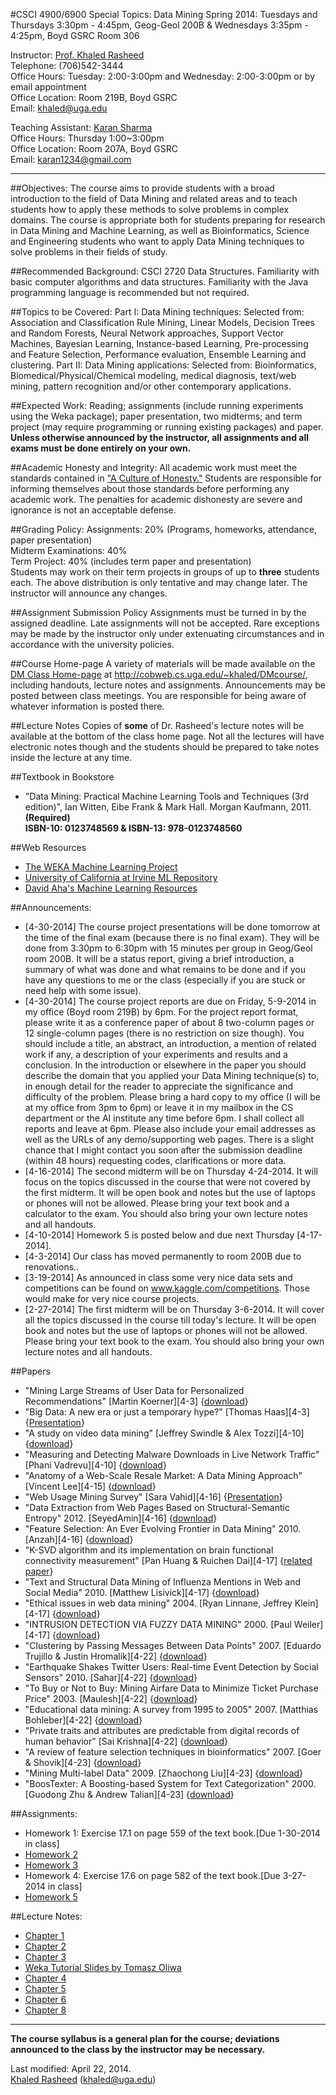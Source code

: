 #CSCI 4900/6900 Special Topics: Data Mining
Spring 2014: Tuesdays and Thursdays 3:30pm - 4:45pm, Geog-Geol 200B & Wednesdays 3:35pm - 4:25pm, Boyd GSRC Room 306

Instructor: [Prof. Khaled Rasheed](http://www.cs.uga.edu/~khaled/)  
Telephone: (706)542-3444  
Office Hours: Tuesday: 2:00-3:00pm and Wednesday: 2:00-3:00pm or by email appointment  
Office Location: Room 219B, Boyd GSRC  
Email: khaled@uga.edu

Teaching Assistant: [Karan Sharma](http://cobweb.cs.uga.edu/~sharma/)  
Office Hours: Thursday 1:00~3:00pm  
Office Location: Room 207A, Boyd GSRC  
Email: karan1234@gmail.com

---

##Objectives:
The course aims to provide students with a broad introduction to the field of Data Mining and related areas and to teach students how to apply these methods to solve problems in complex domains. The course is appropriate both for students preparing for research in Data Mining and Machine Learning, as well as Bioinformatics, Science and Engineering students who want to apply Data Mining techniques to solve problems in their fields of study.

##Recommended Background:
CSCI 2720 Data Structures. Familiarity with basic computer algorithms and data structures. Familiarity with the Java programming language is recommended but not required.

##Topics to be Covered:
Part I: Data Mining techniques: Selected from: Association and Classification Rule Mining, Linear Models, Decision Trees and Random Forests, Neural Network approaches, Support Vector Machines, Bayesian Learning, Instance-based Learning, Pre-processing and Feature Selection, Performance evaluation, Ensemble Learning and clustering.
Part II: Data Mining applications: Selected from: Bioinformatics, Biomedical/Physical/Chemical modeling, medical diagnosis, text/web mining, pattern recognition and/or other contemporary applications.

##Expected Work:
Reading; assignments (include running experiments using the Weka package); paper presentation, two midterms; and term project (may require programming or running existing packages) and paper. **Unless otherwise announced by the instructor, all assignments and all exams must be done entirely on your own.**

##Academic Honesty and Integrity:
All academic work must meet the standards contained in ["A Culture of Honesty."](http://www.uga.edu/honesty/ahpd/culture_honesty.htm) Students are responsible for informing themselves about those standards before performing any academic work. The penalties for academic dishonesty are severe and ignorance is not an acceptable defense.

##Grading Policy:
Assignments: 20% (Programs, homeworks, attendance, paper presentation)  
Midterm Examinations: 40%  
Term Project: 40% (includes term paper and presentation)  
Students may work on their term projects in groups of up to **three** students each. The above distribution is only tentative and may change later. The instructor will announce any changes. 

##Assignment Submission Policy
Assignments must be turned in by the assigned deadline. Late assignments will not be accepted. Rare exceptions may be made by the instructor only under extenuating circumstances and in accordance with the university policies.

##Course Home-page
A variety of materials will be made available on the [DM Class Home-page](http://cobweb.cs.uga.edu/~khaled/DMcourse/) at http://cobweb.cs.uga.edu/~khaled/DMcourse/, including handouts, lecture notes and assignments. Announcements may be posted between class meetings. You are responsible for being aware of whatever information is posted there. 

##Lecture Notes
Copies of **some** of Dr. Rasheed's lecture notes will be available at the bottom of the class home page. Not all the lectures will have electronic notes though and the students should be prepared to take notes inside the lecture at any time.

##Textbook in Bookstore
* "Data Mining: Practical Machine Learning Tools and Techniques (3rd edition)", Ian Witten, Eibe Frank & Mark Hall. Morgan Kaufmann, 2011. **(Required)<br>ISBN-10: 0123748569 & ISBN-13: 978-0123748560**

##Web Resources
* [The WEKA Machine Learning Project](http://www.cs.waikato.ac.nz/~ml)
* [University of California at Irvine ML Repository](http://archive.ics.uci.edu/ml/)
* [David Aha's Machine Learning Resources](http://home.earthlink.net/~dwaha/research/machine-learning.html)

##Announcements:
* [4-30-2014] The course project presentations will be done tomorrow at the time of the final exam (because there is no final exam). They will be done from 3:30pm to 6:30pm with 15 minutes per group in Geog/Geol room 200B. It will be a status report, giving a brief introduction, a summary of what was done and what remains to be done and if you have any questions to me or the class (especially if you are stuck or need help with some issue).
* [4-30-2014] The course project reports are due on Friday, 5-9-2014 in my office (Boyd room 219B) by 6pm. For the project report format, please write it as a conference paper of about 8 two-column pages or 12 single-column pages (there is no restriction on size though). You should include a title, an abstract, an introduction, a mention of related work if any, a description of your experiments and results and a conclusion. In the introduction or elsewhere in the paper you should describe the domain that you applied your Data Mining technique(s) to, in enough detail for the reader to appreciate the significance and difficulty of the problem. Please bring a hard copy to my office (I will be at my office from 3pm to 6pm) or leave it in my mailbox in the CS department or the AI institute any time before 6pm. I shall collect all reports and leave at 6pm. Please also include your email addresses as well as the URLs of any demo/supporting web pages. There is a slight chance that I might contact you soon after the submission deadline (within 48 hours) requesting codes, clarifications or more data.
* [4-16-2014] The second midterm will be on Thursday 4-24-2014. It will focus on the topics discussed in the course that were not covered by the first midterm. It will be open book and notes but the use of laptops or phones will not be allowed. Please bring your text book and a calculator to the exam. You should also bring your own lecture notes and all handouts.
* [4-10-2014] Homework 5 is posted below and due next Thursday [4-17-2014].
* [4-3-2014] Our class has moved permanently to room 200B due to renovations..
* [3-19-2014] As announced in class some very nice data sets and competitions can be found on www.kaggle.com/competitions. Those would make for very nice course projects.
* [2-27-2014] The first midterm will be on Thursday 3-6-2014. It will cover all the topics discussed in the course till today's lecture. It will be open book and notes but the use of laptops or phones will not be allowed. Please bring your text book to the exam. You should also bring your own lecture notes and all handouts. 

##Papers
* "Mining Large Streams of User Data for Personalized Recommendations" [Martin Koerner][4-3] {[download](http://li231-127.members.linode.com/sites/default/files/issues/14-2-2012-12/V14-02-05-Amatriain.pdf)}
* "Big Data: A new era or just a temporary hype?" [Thomas Haas][4-3] {[Presentation](http://cobweb.cs.uga.edu/~khaled/DMcourse/ThomasHaas_BigData_Presentationslides.pptx)}
* "A study on video data mining" [Jeffrey Swindle & Alex Tozzi][4-10] {[download](http://link.springer.com/article/10.1007%2Fs13735-012-0016-2)}
* "Measuring and Detecting Malware Downloads in Live Network Traffic" [Phani Vadrevu][4-10] {[download](http://roberto.perdisci.com/publications/publication-files/amico.pdf)}
* "Anatomy of a Web-Scale Resale Market: A Data Mining Approach" [Vincent Lee][4-15] {[download](http://www.cs.uic.edu/~yzhao/research/papers/pe012-zhao.pdf)}
* "Web Usage Mining Survey" [Sara Vahid][4-16] {[Presentation](http://cobweb.cs.uga.edu/~khaled/DMcourse/Web-Usage-Mining-Review.pptx)}
* "Data Extraction from Web Pages Based on Structural-Semantic Entropy" 2012. [SeyedAmin][4-16] {[download](http://www2012.org/proceedings/companion/p93.pdf)}
* "Feature Selection: An Ever Evolving Frontier in Data Mining" 2010. [Anzah][4-16] {[download](http://jmlr.org/proceedings/papers/v10/liu10b/liu10b)}
* "K-SVD algorithm and its implementation on brain functional connectivity measurement" [Pan Huang & Ruichen Dai][4-17] {[related paper](http://intranet.daiict.ac.in/~ajit_r/IT530/KSVD_IEEETSP.pdf)}
* "Text and Structural Data Mining of Influenza Mentions in Web and Social Media" 2010. [Matthew Lisivick][4-17] {[download](http://www.mdpi.com/1660-4601/7/2/596/pdf)}
* "Ethical issues in web data mining" 2004. [Ryan Linnane, Jeffrey Klein][4-17] {[download](http://alexandria.tue.nl/repository/freearticles/612259)}
* "INTRUSION DETECTION VIA FUZZY DATA MINING" 2000. [Paul Weiler][4-17] {[download](http://www.cse.msstate.edu/~bridges/papers/canada-00.pdf)}
* "Clustering by Passing Messages Between Data Points" 2007. [Eduardo Trujillo & Justin Hromalik][4-22] {[download](http://www.psi.toronto.edu/affinitypropagation/FreyDueckScience07.pdf)}
* "Earthquake Shakes Twitter Users: Real-time Event Detection by Social Sensors" 2010. [Sahar][4-22] {[download](http://csce.uark.edu/~tingxiny/courses/5013spring13/readingList/www2010.pdf)}
* "To Buy or Not to Buy: Mining Airfare Data to Minimize Ticket Purchase Price" 2003. [Maulesh][4-22] {[download](http://knight.cis.temple.edu/~yates/papers/hamlet-kdd03.pdf)}
* "Educational data mining: A survey from 1995 to 2005" 2007. [Matthias Bohleber][4-22] {[download](http://citeseerx.ist.psu.edu/viewdoc/download?doi=10.1.1.103.702&rep=rep1&type=pdf)}
* "Private traits and attributes are predictable from digital records of human behavior" [Sai Krishna][4-22] {[download](http://www.pnas.org/content/110/15/5802.full.pdf+html?with-ds=yes)}
* "A review of feature selection techniques in bioinformatics" 2007. [Goer & Shovik][4-23] {[download](http://bioinformatics.oxfordjournals.org/content/23/19/2507.full.pdf)}
* "Mining Multi-label Data" 2009. [Zhaochong Liu][4-23] {[download](http://lkm.fri.uni-lj.si/xaigor/slo/pedagosko/dr-ui/tsoumakas09-dmkdh.pdf)}
* "BoosTexter: A Boosting-based System for Text Categorization" 2000. [Guodong Zhu & Andrew Talian][4-23] {[download](http://link.springer.com/article/10.1023/A:1007649029923)} 

##Assignments:
* Homework 1: Exercise 17.1 on page 559 of the text book.[Due 1-30-2014 in class]
* [Homework 2](http://cobweb.cs.uga.edu/~khaled/DMcourse/homework2.pdf)
* [Homework 3](http://cobweb.cs.uga.edu/~khaled/DMcourse/homework3.pdf)
* Homework 4: Exercise 17.6 on page 582 of the text book.[Due 3-27-2014 in class]
* [Homework 5](http://cobweb.cs.uga.edu/~khaled/DMcourse/homework5.pdf)

##Lecture Notes:
* [Chapter 1](http://cobweb.cs.uga.edu/~khaled/DMcourse/Chapter1.pptx)
* [Chapter 2](http://cobweb.cs.uga.edu/~khaled/DMcourse/Chapter2.pptx)
* [Chapter 3](http://cobweb.cs.uga.edu/~khaled/DMcourse/Chapter3.pptx)
* [Weka Tutorial Slides by Tomasz Oliwa](http://cobweb.cs.uga.edu/~khaled/DMcourse/weka2013slides.pdf)
* [Chapter 4](http://cobweb.cs.uga.edu/~khaled/DMcourse/Chapter4.pdf)
* [Chapter 5](http://cobweb.cs.uga.edu/~khaled/DMcourse/Chapter5.pdf)
* [Chapter 6](http://cobweb.cs.uga.edu/~khaled/DMcourse/Chapter6.pdf)
* [Chapter 8](http://cobweb.cs.uga.edu/~khaled/DMcourse/Chapter8.pdf)

---

**The course syllabus is a general plan for the course; deviations announced to the class by the instructor may be necessary.**

Last modified: April 22, 2014.  
[Khaled Rasheed](http://www.cs.uga.edu/~khaled) (khaled@uga.edu)
